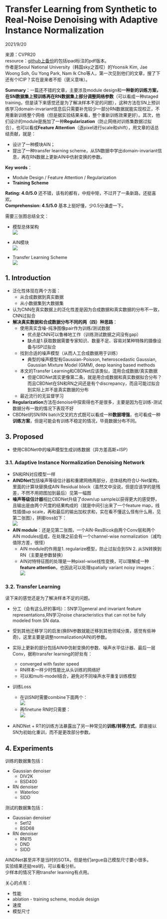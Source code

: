# Transfer Learning from Synthetic to Real-Noise Denoising with Adaptive Instance Normalization  

2021/9/20  

来源：CVPR20  
resource：[github上备份](https://github.com/YouCaiJun98/YouCaiJun98.github.io/blob/master/articles/CV/Denoising/AINDNet.pdf)的包括ipad标注的pdf版本。  
作者是Seoul National University（韩国sky之首哎）的Yoonsik Kim, Jae Woong Soh, Gu Yong Park, Nam Ik Cho等人，第一次见到他们的文章，搜了下还有个ICIP？实在是来者不拒（褒义意味）。  

**Summary**：一篇还不错的文章，主要涉及module design和**一种新的训练方案，在SN数据集上预训练再在RN数据集上部分调整网络参数**（可以看成一种staged training，但是读下来感觉还是为了解决样本不足的问题），这种方法在SN上预训练学习domain-invariant信息后只需要补充较少一部分RN数据就能实现校正，不用重新训练整个网络（但是据实验结果来看，整个重新训练效果更好）。其次，他们设计的module是施加了一种**Regularization**（防止网络对训练集数据过拟合），也可以看成**Feature Attention**（逐pixel进行scale和shift），用文章的话总结贡献，就是：  
* 设计了一种模块AIN；  
* 提出了一种transfer learning scheme，从SN数据中学出domain-invariant信息，再在RN数据上更新AIN中仿射变换的参数。        

**Key words**：  
* Module Design / Feature Attention / Regularization  
* **Training Scheme**    

**Rating: 4.0/5.0** 还不错，该有的都有，中规中矩，不过开了一条新路，还挺喜欢。  
**Comprehension: 4.5/5.0** 基本上挺好懂，少0.5分谦虚一下。   

需要三张图总结全文：
* 模型总体架构    
![](https://raw.githubusercontent.com/YouCaiJun98/MyPicBed/main/imgs/202109200001.png)  

* AIN模块  
![](https://raw.githubusercontent.com/YouCaiJun98/MyPicBed/main/imgs/202109200002.png)  

* Transfer Learning Scheme  
![](https://raw.githubusercontent.com/YouCaiJun98/MyPicBed/main/imgs/202109200003.png)

## 1. Introduction  
* 泛化性体现在两个方面：    
    * 从合成数据到真实数据  
    * 从小数据集到大数据集  
* 认为CNN在真实数据上的泛化性差是因为合成数据和真实数据的分布不一致，CNN过拟合  
* **解决真实数据和合成数据分布不同的两（四）种思路**：  
    * 使用真实含噪-纯净图像pair作为训练/测试数据  
        * 优点是CNN可以鲁棒地工作（训练测试数据之间没有gap）  
        * 缺点是1.获取数据需要专家知识、数量不足、容易对某种特殊的摄像设备与ISP过拟合  
    * 找到合适的噪声模型（从而人工合成数据用于训练）  
        * 典型的噪声模型有Gaussian-Poisson, heteroscedastic Gaussian, Gaussian Mixture Model (GMM),  deep leaning based methods  
    * 本文的Transfer Learning和CBDNet应该类似，混用合成数据/真实数据  
        * 但是CBDNet其实更像第二条，就是用合成数据和真实数据拟合分布？而且CBDNet在SN和RN之间还是有个discrepancy，而且可能过拟合到实际上并不是真实数据的分布  
    * 最近流行的无监督学习  
* **Regularization**方法在denoise中探索得也不是很多，主要是因为在训练-测试数据分布一致的情况下表现不好  
* CBDNet的SN/RN batch交叉的方式既可以看成一种**数据增强**，也可看成一种**训练方案**，但是可能会有训练不稳定的情况，毕竟数据分布不同。  

## 3. Proposed  
* 使用CBDNet中的噪声模型生成训练数据（异方差高斯+ISP）  
### 3.1. Adaptive Instance Normalization Denoising Network  
* SN和RN对应模型一样  
* **AINDNet**包括噪声等级估计器和重建网络两部分，总体结构符合U-Net架构，里面的计算块替换成AIN Residual block（虽然文中没说，但是应该学的是残差，不然不用把图加到最后）见第一幅图  
* **噪声等级估计器**相比CBDNet升级了down/up sample以获得更大的感受野，且输出是由两个尺度的结果构成的（就是中间引出来了一个feature map，线性插值up scale，再和最后的输出加权求和，实在看不懂这么怪有什么用，见第二张图），拼接loss如下：  
![](https://raw.githubusercontent.com/YouCaiJun98/MyPicBed/main/imgs/202109200004.png)   
* **AIN module**：还是见第二张图，一个AIN-ResBlcok由两个Conv层和两个AIN modules组成，在处理之前会有一个channel-wise normalization（减均值除方差，很怪）  
    * AIN module的作用是1. regularize模型，防止过拟合到SN 2. 从SN转换到RN（主要是参数替换）  
    * AIN对特特征图的处理是一种pixel-wise线性变换，可以理解成一种**feature attention**，也因此可以处理spatially variant noisy images：  
   ![](https://raw.githubusercontent.com/YouCaiJun98/MyPicBed/main/imgs/202109200005.png)  

### 3.2. Transfer Learning  
读下来的感觉还是为了解决样本不足的问题。  
* 分工（会有这么好的事吗）：SN学习general and invariant feature representations,RN学习noise characteristics that can not be fully modeled from SN data.  
* 受到其他迁移学习的启发(换BN参数就能迁移到其他领域分类，感觉有些神奇)，这里主要是调整normalization(AIN)的参数。  
* 实际上更新的部分包括AIN中仿射变换的参数、噪声水平估计器、最后一层Conv，据称transfer learning的好处有：  
    * converged with faster speed  
    * RN样本一样少时性能比从头训练的网络好  
    * 可以和multi-model结合，避免对不同噪声水平重复训练模型  
* 训练Loss  
    * 在训SN时需要combine下面两个：  
    ![](https://raw.githubusercontent.com/YouCaiJun98/MyPicBed/main/imgs/202109200006.png)   
    * 再finetune RN时只需要：  
    ![](https://raw.githubusercontent.com/YouCaiJun98/MyPicBed/main/imgs/202109200007.png)  

* AINDNet + RT的训练方法暴露出了另一种常见的**训练/转移方式**，即直接以SN为初始化重训，而不是更改部分参数。  

## 4. Experiments  
训练的数据集包括：  
* Gaussian denoiser  
    * DIV2K  
    * BSD400  
* RN denoiser  
    * Waterloo  
    * SIDD  

测试的数据集包括：  
* Gaussian denoiser  
    * Set12  
    * BSD68  
* RN denoiser  
    * RNI15  
    * DND  
    * SIDD  

AINDNet甚至并不是当时的SOTA，但是他们argue自己模型尺寸要小很多。  
实验结果还挺real的，可以看看分析。  
少样本的情况下用transfer learning有点用。  

关心的点有：  
* 性能  
* ablation - training scheme, module design  
* 速度  
* 模型尺寸  